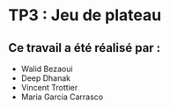 # TP3 : Jeu de plateau
## Ce travail a été réalisé par :
* Walid Bezaoui
* Deep Dhanak
* Vincent Trottier
* Maria Garcia Carrasco
